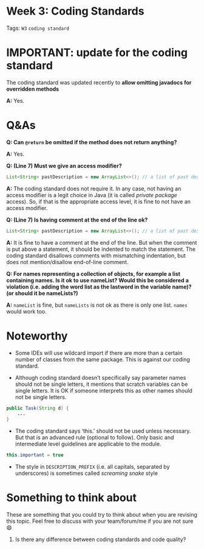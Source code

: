 # Week 3: Coding Standards

Tags: `W3` `coding standard`

# IMPORTANT: update for the coding standard
The coding standard was updated recently to **allow omitting javadocs for overridden methods**




**A:** Yes.


# Q&As

**Q: Can `@return` be omitted if the method does not return anything?**

**A:** Yes.

**Q: (Line 7) Must we give an access modifier?**  

```java
List<String> pastDescription = new ArrayList<>(); // a list of past descriptions
```

**A:** The coding standard does not require it. In any case, not having an access modifier is a legit choice in Java (it is called *private package* access). So, if that is the appropriate access level, it is fine to not have an access modifier. 

**Q: (Line 7) Is having comment at the end of the line ok?**

```java
List<String> pastDescription = new ArrayList<>(); // a list of past descriptions
```

**A:** It is fine to have a comment at the end of the line. But when the comment is put above a statement, it should be indented to match the statement. The coding standard disallows comments with mismatching indentation, but does not mention/disallow end-of-line comment. 

**Q: For names representing a collection of objects, for example a list containing names. Is it ok to use nameList? Would this be considered a violation (i.e. adding the word list as the lastword in the variable name)? (or should it be nameLists?)**

**A:** `nameList` is fine, but `nameLists` is not ok as there is only one list. `names` would work too.

# Noteworthy

- Some IDEs will use wildcard import if there are more than a certain number of classes from the same package. This is against our coding standard.

- Although coding standard doesn’t specifically say parameter names should not be single letters, it mentions that scratch variables can be single letters. It is OK if someone interprets this as other names should not be single letters.
 
```java
public Task(String d) {
    ...
}
``` 

- The coding standard says ‘this.’ should not be used unless necessary. But that is an advanced rule (optional to follow). Only basic and intermediate level guidelines are applicable to the module.
    
```java
this.important = true
```
    
- The style in `DESCRIPTION_PREFIX` (i.e. all capitals, separated by underscores) is sometimes called *screaming snake* style

# Something to think about

These are something that you could try to think about when you are revising this topic. Feel free to discuss with your team/forum/me if you are not sure 😄

1. Is there any difference between coding standards and code quality?
